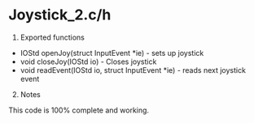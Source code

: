 # Joystick_2.c/h

1. Exported functions

- IOStd openJoy(struct InputEvent *ie) - sets up joystick
- void closeJoy(IOStd io) - Closes joystick
- void readEvent(IOStd io, struct InputEvent *ie) - reads next joystick event

2. Notes

This code is 100% complete and working.
